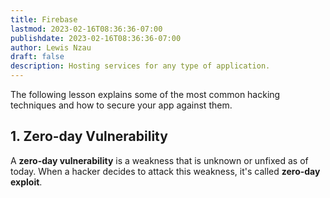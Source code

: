 ```yaml
---
title: Firebase
lastmod: 2023-02-16T08:36:36-07:00
publishdate: 2023-02-16T08:36:36-07:00
author: Lewis Nzau
draft: false
description: Hosting services for any type of application.
---
```


The following lesson explains some of the most common hacking techniques and how to secure your app against them.

## 1. Zero-day Vulnerability

A **zero-day vulnerability** is a weakness that is unknown or unfixed as of today. When a hacker decides to attack this weakness, it's called **zero-day exploit**.
